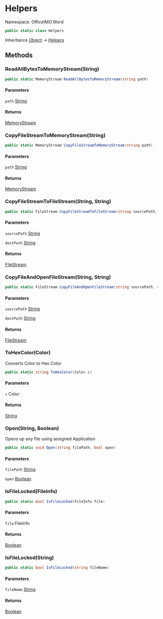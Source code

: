 # Helpers

Namespace: OfficeIMO.Word



```csharp
public static class Helpers
```

Inheritance [Object](https://docs.microsoft.com/en-us/dotnet/api/system.object) → [Helpers](./officeimo.word.helpers.md)

## Methods

### **ReadAllBytesToMemoryStream(String)**



```csharp
public static MemoryStream ReadAllBytesToMemoryStream(string path)
```

#### Parameters

`path` [String](https://docs.microsoft.com/en-us/dotnet/api/system.string)<br>

#### Returns

[MemoryStream](https://docs.microsoft.com/en-us/dotnet/api/system.io.memorystream)<br>

### **CopyFileStreamToMemoryStream(String)**



```csharp
public static MemoryStream CopyFileStreamToMemoryStream(string path)
```

#### Parameters

`path` [String](https://docs.microsoft.com/en-us/dotnet/api/system.string)<br>

#### Returns

[MemoryStream](https://docs.microsoft.com/en-us/dotnet/api/system.io.memorystream)<br>

### **CopyFileStreamToFileStream(String, String)**



```csharp
public static FileStream CopyFileStreamToFileStream(string sourcePath, string destPath)
```

#### Parameters

`sourcePath` [String](https://docs.microsoft.com/en-us/dotnet/api/system.string)<br>

`destPath` [String](https://docs.microsoft.com/en-us/dotnet/api/system.string)<br>

#### Returns

[FileStream](https://docs.microsoft.com/en-us/dotnet/api/system.io.filestream)<br>

### **CopyFileAndOpenFileStream(String, String)**



```csharp
public static FileStream CopyFileAndOpenFileStream(string sourcePath, string destPath)
```

#### Parameters

`sourcePath` [String](https://docs.microsoft.com/en-us/dotnet/api/system.string)<br>

`destPath` [String](https://docs.microsoft.com/en-us/dotnet/api/system.string)<br>

#### Returns

[FileStream](https://docs.microsoft.com/en-us/dotnet/api/system.io.filestream)<br>

### **ToHexColor(Color)**

Converts Color to Hex Color

```csharp
public static string ToHexColor(Color c)
```

#### Parameters

`c` Color<br>

#### Returns

[String](https://docs.microsoft.com/en-us/dotnet/api/system.string)<br>

### **Open(String, Boolean)**

Opens up any file using assigned Application

```csharp
public static void Open(string filePath, bool open)
```

#### Parameters

`filePath` [String](https://docs.microsoft.com/en-us/dotnet/api/system.string)<br>

`open` [Boolean](https://docs.microsoft.com/en-us/dotnet/api/system.boolean)<br>

### **IsFileLocked(FileInfo)**



```csharp
public static bool IsFileLocked(FileInfo file)
```

#### Parameters

`file` FileInfo<br>

#### Returns

[Boolean](https://docs.microsoft.com/en-us/dotnet/api/system.boolean)<br>

### **IsFileLocked(String)**



```csharp
public static bool IsFileLocked(string fileName)
```

#### Parameters

`fileName` [String](https://docs.microsoft.com/en-us/dotnet/api/system.string)<br>

#### Returns

[Boolean](https://docs.microsoft.com/en-us/dotnet/api/system.boolean)<br>

